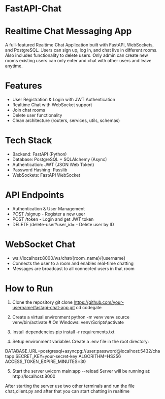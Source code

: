 # FastAPI-Chat
# Realtime Chat Messaging App
A full-featured Realtime Chat Application built with FastAPI, WebSockets, and PostgreSQL.
Users can sign up, log in, and chat live in different rooms. Also includes functionality to delete users. Only admin can create new rooms existing users can only enter and chat with other users and leave anytime.

# Features
* User Registration & Login with JWT Authentication
* Realtime Chat with WebSocket support
* Join chat rooms
* Delete user functionality
* Clean architecture (routers, services, utils, schemas)

# Tech Stack
* Backend: FastAPI (Python)
* Database: PostgreSQL + SQLAlchemy (Async)
* Authentication: JWT (JSON Web Token)
* Password Hashing: Passlib
* WebSockets: FastAPI WebSocket

# API Endpoints
* Authentication & User Management
* POST /signup - Register a new user
* POST /token - Login and get JWT token
* DELETE /delete-user?user_id=<UUID> - Delete user by ID

# WebSocket Chat
* ws://localhost:8000/ws/chat/{room_name}/{username}
* Connects the user to a room and enables real-time chatting
* Messages are broadcast to all connected users in that room

# How to Run
1. Clone the repository
git clone https://github.com/your-username/fastapi-chat-app.git
cd codegate

2. Create a virtual environment
python -m venv venv
source venv/bin/activate  # On Windows: venv\Scripts\activate

3. Install dependencies
pip install -r requirements.txt

4. Setup environment variables
Create a .env file in the root directory:

DATABASE_URL=postgresql+asyncpg://user:password@localhost:5432/chatapp
SECRET_KEY=your-secret-key
ALGORITHM=HS256
ACCESS_TOKEN_EXPIRE_MINUTES=30

5. Start the server
uvicorn main:app --reload
Server will be running at:
http://localhost:8000

After starting the server use two other terminals and run the file chat_client.py and after that you can start chatting in realtime 